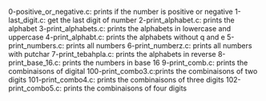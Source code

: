 0-positive_or_negative.c: prints if the number is positive or negative
1-last_digit.c: get the last digit of number
2-print_alphabet.c: prints the alphabet
3-print_alphabets.c: prints the alphabets in lowercase and uppercase
4-print_alphabt.c: prints the alphabets without q and e
5-print_numbers.c: prints all numbers
6-print_numberz.c: prints all numbers with putchar
7-print_tebahpla.c: prints the alphabets in reverse
8-print_base_16.c: prints the numbers in base 16
9-print_comb.c: prints the combinaisons of digital
100-print_combo3.c:prints the combinaisons of two digits
101-print_combo4.c: prints the combinaisons of three digits
102-print_combo5.c: prints the combinaisons of four digits
